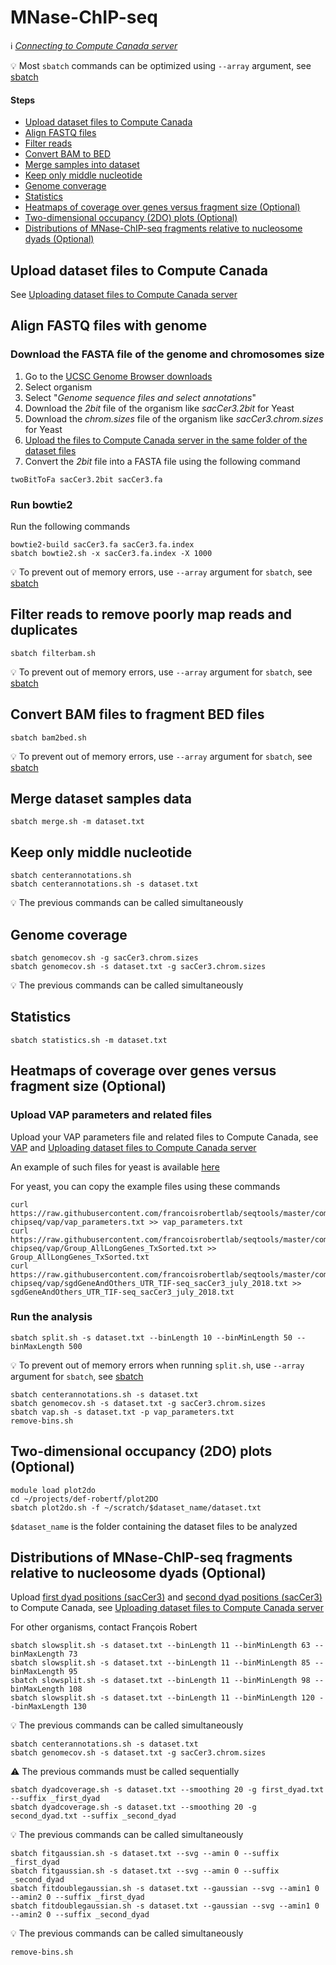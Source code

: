 # MNase-ChIP-seq

:information_source: *[Connecting to Compute Canada server](connect.md)*

:bulb: Most `sbatch` commands can be optimized using `--array` argument, see [sbatch](sbatch.md)

#### Steps

* [Upload dataset files to Compute Canada](#upload-dataset-files-to-compute-canada)
* [Align FASTQ files](#align-fastq-files-with-genome)
* [Filter reads](#filter-reads-to-remove-poorly-map-reads-and-duplicates)
* [Convert BAM to BED](#convert-bam-files-to-fragment-bed-files)
* [Merge samples into dataset](#merge-dataset-samples-data)
* [Keep only middle nucleotide](#keep-only-middle-nucleotide)
* [Genome converage](#genome-coverage)
* [Statistics](#statistics)
* [Heatmaps of coverage over genes versus fragment size (Optional)](#heatmaps-of-coverage-over-genes-versus-fragment-size-optional)
* [Two-dimensional occupancy (2DO) plots (Optional)](#two-dimensional-occupancy-2do-plots-optional)
* [Distributions of MNase-ChIP-seq fragments relative to nucleosome dyads (Optional)](#distributions-of-mnase-chip-seq-fragments-relative-to-nucleosome-dyads-optional)

## Upload dataset files to Compute Canada

See [Uploading dataset files to Compute Canada server](upload.md)

## Align FASTQ files with genome

### Download the FASTA file of the genome and chromosomes size

1. Go to the [UCSC Genome Browser downloads](http://hgdownload.soe.ucsc.edu/downloads.html)
2. Select organism
3. Select "*Genome sequence files and select annotations*"
4. Download the *2bit* file of the organism like *sacCer3.2bit* for Yeast
4. Download the *chrom.sizes* file of the organism like *sacCer3.chrom.sizes* for Yeast
5. [Upload the files to Compute Canada server in the same folder of the dataset files](upload.md)
6. Convert the *2bit* file into a FASTA file using the following command

```
twoBitToFa sacCer3.2bit sacCer3.fa
```

### Run bowtie2

Run the following commands

```
bowtie2-build sacCer3.fa sacCer3.fa.index
sbatch bowtie2.sh -x sacCer3.fa.index -X 1000 
```

:bulb: To prevent out of memory errors, use `--array` argument for `sbatch`, see [sbatch](sbatch.md)

## Filter reads to remove poorly map reads and duplicates

```
sbatch filterbam.sh
```

:bulb: To prevent out of memory errors, use `--array` argument for `sbatch`, see [sbatch](sbatch.md)

## Convert BAM files to fragment BED files

```
sbatch bam2bed.sh
```

:bulb: To prevent out of memory errors, use `--array` argument for `sbatch`, see [sbatch](sbatch.md)

## Merge dataset samples data

```
sbatch merge.sh -m dataset.txt
```

## Keep only middle nucleotide

```
sbatch centerannotations.sh
sbatch centerannotations.sh -s dataset.txt
```

:bulb: The previous commands can be called simultaneously

## Genome coverage

```
sbatch genomecov.sh -g sacCer3.chrom.sizes
sbatch genomecov.sh -s dataset.txt -g sacCer3.chrom.sizes
```

:bulb: The previous commands can be called simultaneously

## Statistics

```
sbatch statistics.sh -m dataset.txt
```

## Heatmaps of coverage over genes versus fragment size (Optional)

### Upload VAP parameters and related files

Upload your VAP parameters file and related files to Compute Canada, see [VAP](https://bitbucket.org/labjacquespe/vap/src/master/) and [Uploading dataset files to Compute Canada server](upload.md)

An example of such files for yeast is available [here](mnase-chipseq/vap)

For yeast, you can copy the example files using these commands

```
curl https://raw.githubusercontent.com/francoisrobertlab/seqtools/master/computecanada/mnase-chipseq/vap/vap_parameters.txt >> vap_parameters.txt
curl https://raw.githubusercontent.com/francoisrobertlab/seqtools/master/computecanada/mnase-chipseq/vap/Group_AllLongGenes_TxSorted.txt >> Group_AllLongGenes_TxSorted.txt
curl https://raw.githubusercontent.com/francoisrobertlab/seqtools/master/computecanada/mnase-chipseq/vap/sgdGeneAndOthers_UTR_TIF-seq_sacCer3_july_2018.txt >> sgdGeneAndOthers_UTR_TIF-seq_sacCer3_july_2018.txt
```

### Run the analysis

```
sbatch split.sh -s dataset.txt --binLength 10 --binMinLength 50 --binMaxLength 500
```

:bulb: To prevent out of memory errors when running `split.sh`, use `--array` argument for `sbatch`, see [sbatch](sbatch.md)

```
sbatch centerannotations.sh -s dataset.txt
sbatch genomecov.sh -s dataset.txt -g sacCer3.chrom.sizes
sbatch vap.sh -s dataset.txt -p vap_parameters.txt
remove-bins.sh
```

## Two-dimensional occupancy (2DO) plots (Optional)

```
module load plot2do
cd ~/projects/def-robertf/plot2DO
sbatch plot2do.sh -f ~/scratch/$dataset_name/dataset.txt
```

`$dataset_name` is the folder containing the dataset files to be analyzed

## Distributions of MNase-ChIP-seq fragments relative to nucleosome dyads (Optional)

Upload [first dyad positions (sacCer3)](mnase-chipseq/sacCer3/first_dyad.txt) and [second dyad positions (sacCer3)](mnase-chipseq/sacCer3/second_dyad.txt) to Compute Canada, see [Uploading dataset files to Compute Canada server](upload.md)

For other organisms, contact François Robert

```
sbatch slowsplit.sh -s dataset.txt --binLength 11 --binMinLength 63 --binMaxLength 73
sbatch slowsplit.sh -s dataset.txt --binLength 11 --binMinLength 85 --binMaxLength 95
sbatch slowsplit.sh -s dataset.txt --binLength 11 --binMinLength 98 --binMaxLength 108
sbatch slowsplit.sh -s dataset.txt --binLength 11 --binMinLength 120 --binMaxLength 130
```

:bulb: The previous commands can be called simultaneously

```
sbatch centerannotations.sh -s dataset.txt
sbatch genomecov.sh -s dataset.txt -g sacCer3.chrom.sizes
```

:warning: The previous commands must be called sequentially

```
sbatch dyadcoverage.sh -s dataset.txt --smoothing 20 -g first_dyad.txt --suffix _first_dyad
sbatch dyadcoverage.sh -s dataset.txt --smoothing 20 -g second_dyad.txt --suffix _second_dyad
```

:bulb: The previous commands can be called simultaneously

```
sbatch fitgaussian.sh -s dataset.txt --svg --amin 0 --suffix _first_dyad
sbatch fitgaussian.sh -s dataset.txt --svg --amin 0 --suffix _second_dyad
sbatch fitdoublegaussian.sh -s dataset.txt --gaussian --svg --amin1 0 --amin2 0 --suffix _first_dyad
sbatch fitdoublegaussian.sh -s dataset.txt --gaussian --svg --amin1 0 --amin2 0 --suffix _second_dyad
```

:bulb: The previous commands can be called simultaneously

```
remove-bins.sh
```
